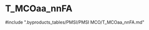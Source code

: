 # T_MCOaa_nnFA

<!-- ATTENTION : Ne pas supprimer ou modifier la ligne ci-dessous -->
#include ".byproducts_tables/PMSI/PMSI MCO/T_MCOaa_nnFA.md"
<!-- ATTENTION : Ne pas supprimer ou modifier la ligne ci-dessus -->
